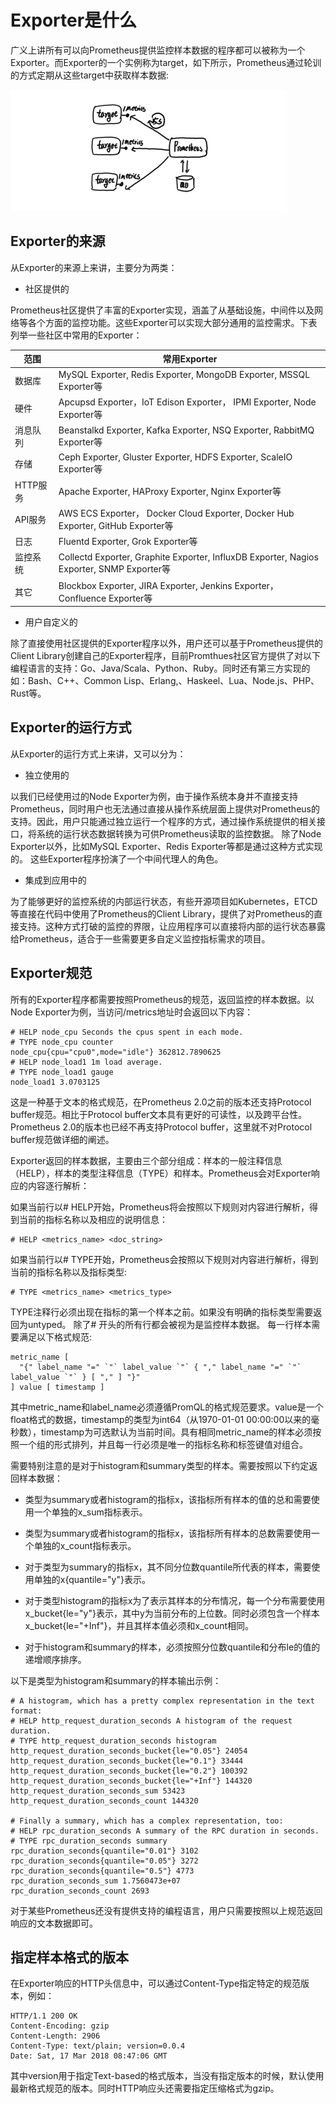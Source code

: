 # Exporter是什么

广义上讲所有可以向Prometheus提供监控样本数据的程序都可以被称为一个Exporter。而Exporter的一个实例称为target，如下所示，Prometheus通过轮训的方式定期从这些target中获取样本数据:

![Exporter](./static/prometheus-exporter.png)

## Exporter的来源

从Exporter的来源上来讲，主要分为两类：

* 社区提供的

Prometheus社区提供了丰富的Exporter实现，涵盖了从基础设施，中间件以及网络等各个方面的监控功能。这些Exporter可以实现大部分通用的监控需求。下表列举一些社区中常用的Exporter：

| 范围       |  常用Exporter |
|------     |-------------|
|   数据库   | MySQL Exporter, Redis Exporter, MongoDB Exporter, MSSQL Exporter等|
|   硬件    | Apcupsd Exporter，IoT Edison Exporter， IPMI Exporter, Node Exporter等   |
|   消息队列| Beanstalkd Exporter, Kafka Exporter, NSQ Exporter, RabbitMQ Exporter等 |
|   存储| Ceph Exporter, Gluster Exporter, HDFS Exporter, ScaleIO Exporter等|
|   HTTP服务 | Apache Exporter, HAProxy Exporter, Nginx Exporter等|
|   API服务| AWS ECS Exporter， Docker Cloud Exporter, Docker Hub Exporter, GitHub Exporter等 |
|   日志   | Fluentd Exporter, Grok Exporter等 |
|   监控系统 | Collectd Exporter, Graphite Exporter, InfluxDB Exporter, Nagios Exporter, SNMP Exporter等   |
|   其它| Blockbox Exporter, JIRA Exporter, Jenkins Exporter， Confluence Exporter等|

* 用户自定义的

除了直接使用社区提供的Exporter程序以外，用户还可以基于Prometheus提供的Client Library创建自己的Exporter程序，目前Promthues社区官方提供了对以下编程语言的支持：Go、Java/Scala、Python、Ruby。同时还有第三方实现的如：Bash、C++、Common Lisp、Erlang,、Haskeel、Lua、Node.js、PHP、Rust等。

## Exporter的运行方式

从Exporter的运行方式上来讲，又可以分为：

* 独立使用的

以我们已经使用过的Node Exporter为例，由于操作系统本身并不直接支持Prometheus，同时用户也无法通过直接从操作系统层面上提供对Prometheus的支持。因此，用户只能通过独立运行一个程序的方式，通过操作系统提供的相关接口，将系统的运行状态数据转换为可供Prometheus读取的监控数据。 除了Node Exporter以外，比如MySQL Exporter、Redis Exporter等都是通过这种方式实现的。 这些Exporter程序扮演了一个中间代理人的角色。

* 集成到应用中的

为了能够更好的监控系统的内部运行状态，有些开源项目如Kubernetes，ETCD等直接在代码中使用了Prometheus的Client Library，提供了对Prometheus的直接支持。这种方式打破的监控的界限，让应用程序可以直接将内部的运行状态暴露给Prometheus，适合于一些需要更多自定义监控指标需求的项目。

## Exporter规范

所有的Exporter程序都需要按照Prometheus的规范，返回监控的样本数据。以Node Exporter为例，当访问/metrics地址时会返回以下内容：

``` text
# HELP node_cpu Seconds the cpus spent in each mode.
# TYPE node_cpu counter
node_cpu{cpu="cpu0",mode="idle"} 362812.7890625
# HELP node_load1 1m load average.
# TYPE node_load1 gauge
node_load1 3.0703125
```

这是一种基于文本的格式规范，在Prometheus 2.0之前的版本还支持Protocol buffer规范。相比于Protocol buffer文本具有更好的可读性，以及跨平台性。Prometheus 2.0的版本也已经不再支持Protocol buffer，这里就不对Protocol buffer规范做详细的阐述。

Exporter返回的样本数据，主要由三个部分组成：样本的一般注释信息（HELP），样本的类型注释信息（TYPE）和样本。Prometheus会对Exporter响应的内容逐行解析：

如果当前行以# HELP开始，Prometheus将会按照以下规则对内容进行解析，得到当前的指标名称以及相应的说明信息：

``` text
# HELP <metrics_name> <doc_string>
```

如果当前行以# TYPE开始，Prometheus会按照以下规则对内容进行解析，得到当前的指标名称以及指标类型:

``` text
# TYPE <metrics_name> <metrics_type>
```

TYPE注释行必须出现在指标的第一个样本之前。如果没有明确的指标类型需要返回为untyped。 除了# 开头的所有行都会被视为是监控样本数据。 每一行样本需要满足以下格式规范:

```
metric_name [
  "{" label_name "=" `"` label_value `"` { "," label_name "=" `"` label_value `"` } [ "," ] "}"
] value [ timestamp ]
```

其中metric_name和label_name必须遵循PromQL的格式规范要求。value是一个float格式的数据，timestamp的类型为int64（从1970-01-01 00:00:00以来的毫秒数），timestamp为可选默认为当前时间。具有相同metric_name的样本必须按照一个组的形式排列，并且每一行必须是唯一的指标名称和标签键值对组合。

需要特别注意的是对于histogram和summary类型的样本。需要按照以下约定返回样本数据：

* 类型为summary或者histogram的指标x，该指标所有样本的值的总和需要使用一个单独的x_sum指标表示。
* 类型为summary或者histogram的指标x，该指标所有样本的总数需要使用一个单独的x_count指标表示。

* 对于类型为summary的指标x，其不同分位数quantile所代表的样本，需要使用单独的x{quantile="y"}表示。
* 对于类型histogram的指标x为了表示其样本的分布情况，每一个分布需要使用x_bucket{le="y"}表示，其中y为当前分布的上位数。同时必须包含一个样本x_bucket{le="+Inf"}，并且其样本值必须和x_count相同。
* 对于histogram和summary的样本，必须按照分位数quantile和分布le的值的递增顺序排序。

以下是类型为histogram和summary的样本输出示例：

``` text
# A histogram, which has a pretty complex representation in the text format:
# HELP http_request_duration_seconds A histogram of the request duration.
# TYPE http_request_duration_seconds histogram
http_request_duration_seconds_bucket{le="0.05"} 24054
http_request_duration_seconds_bucket{le="0.1"} 33444
http_request_duration_seconds_bucket{le="0.2"} 100392
http_request_duration_seconds_bucket{le="+Inf"} 144320
http_request_duration_seconds_sum 53423
http_request_duration_seconds_count 144320

# Finally a summary, which has a complex representation, too:
# HELP rpc_duration_seconds A summary of the RPC duration in seconds.
# TYPE rpc_duration_seconds summary
rpc_duration_seconds{quantile="0.01"} 3102
rpc_duration_seconds{quantile="0.05"} 3272
rpc_duration_seconds{quantile="0.5"} 4773
rpc_duration_seconds_sum 1.7560473e+07
rpc_duration_seconds_count 2693
```

对于某些Prometheus还没有提供支持的编程语言，用户只需要按照以上规范返回响应的文本数据即可。

## 指定样本格式的版本

在Exporter响应的HTTP头信息中，可以通过Content-Type指定特定的规范版本，例如：

```
HTTP/1.1 200 OK
Content-Encoding: gzip
Content-Length: 2906
Content-Type: text/plain; version=0.0.4
Date: Sat, 17 Mar 2018 08:47:06 GMT
```

其中version用于指定Text-based的格式版本，当没有指定版本的时候，默认使用最新格式规范的版本。同时HTTP响应头还需要指定压缩格式为gzip。